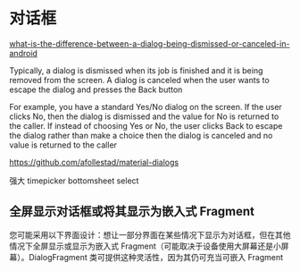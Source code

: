 # 对话框

[what-is-the-difference-between-a-dialog-being-dismissed-or-canceled-in-android](https://stackoverflow.com/questions/3125647/what-is-the-difference-between-a-dialog-being-dismissed-or-canceled-in-android)

Typically, a dialog is dismissed when its job is finished and it is being removed from the screen. A dialog is canceled when the user wants to escape the dialog and presses the Back button

For example, you have a standard Yes/No dialog on the screen. If the user clicks No, then the dialog is dismissed and the value for No is returned to the caller. If instead of choosing Yes or No, the user clicks Back to escape the dialog rather than make a choice then the dialog is canceled and no value is returned to the caller



https://github.com/afollestad/material-dialogs

强大 timepicker bottomsheet select

## 全屏显示对话框或将其显示为嵌入式 Fragment

您可能采用以下界面设计：想让一部分界面在某些情况下显示为对话框，但在其他情况下全屏显示或显示为嵌入式 Fragment（可能取决于设备使用大屏幕还是小屏幕）。DialogFragment 类可提供这种灵活性，因为其仍可充当可嵌入 Fragment

